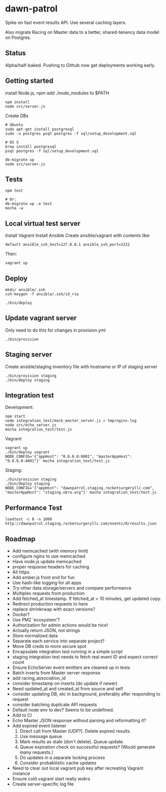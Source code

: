 dawn-patrol
===========
Spike on fast event results API. Use several caching layers.

Also migrate Racing on Master data to a better, shared-tenancy data model on Postgres.

Status
------
Alpha/half-baked. Pushing to Github now get deployments working early.

Getting started
---------------
install Node.js, npm
add ./node_modules to $PATH

    npm install
    node src/server.js

Create DBs

    # Ubuntu
    sudo apt-get install postgresql
    sudo -u postgres psql postgres -f sql/setup_development.sql

    # OS X
    brew install postgresql
    psql postgres -f sql/setup_development.sql

    db-migrate up
    node src/server.js

Tests
-----
    npm test

    # Or:
    db-migrate up -e test
    mocha -w

Local virtual test server
-------------------------
Install Vagrant
Install Ansible
Create ansible/vagrant with contents like:

    default ansible_ssh_host=127.0.0.1 ansible_ssh_port=2222

Then:

    vagrant up

Deploy
------
    mkdir ansible/.ssh
    ssh-keygen -f ansible/.ssh/id_rsa

    ./bin/deploy

Update vagrant server
---------------------
Only need to do this for changes in provision.yml

    ./bin/provision

Staging server
--------------
Create ansible/staging inventory file with hostname or IP of staging server

    ./bin/provision staging
    ./bin/deploy staging


Integration test
----------------
Development:

    npm start
    node integration_test/mock_master_server.js > tmp/nginx.log
    node src/echo_server.js
    mocha integration_test/test.js

Vagrant:

    vagrant up
    ./bin/deploy vagrant
    NODE_CONFIG='{"appHost": "0.0.0.0:8001", "masterAppHost": "0.0.0.0:4001"}' mocha integration_test/test.js

Staging:

    ./bin/provision staging
    ./bin/deploy staging
    NODE_CONFIG='{"appHost": "dawnpatrol.staging.rocketsurgeryllc.com", "masterAppHost": "staging.obra.org"}' mocha integration_test/test.js

Performance Test
----------------

    loadtest -c 8 -n 1000 http://dawnpatrol.staging.rocketsurgeryllc.com/events/0/results.json

Roadmap
-------
* Add memcached (with memory limit)
* configure nginx to use memcached
* Have node.js update memcached
* proper response headers for caching
* All https
* Add ember.js front end for fun
* Use hash-like logging for all apps
* Try other data storage/servers and compare performance
* Multiplex requests from production
* Add fetched_at timestamp. If fetched_at > 10 minutes, get updated copy.
* Redirect production requests to here
* replace shrinkrwap with exact versions?
* Docker?
* Use PM2 'ecosystem'?
* Authorization for admin actions would be nice!
* Actually return JSON, not strings
* Store normalized data
* Separate each service into separate project?
* Move DB creds to more secure spot
* Encapsulate integration test running in a simple script
* staging integration test needs to fetch real event ID and expect correct count
* Ensure EchoServer event emitters are cleaned up in tests
* Batch inserts from Master server response
* add racing_association_id
* consider timestamp on inserts (do update if newer)
* Need updated_at and created_at from source and self
* consider updating DB, etc in background, preferably after responding to request
* consider batching duplicate API requests
* Default node env to dev? Seems to be undefined.
* Add to CI
* Echo Master JSON response without parsing and reformatting it?
* Add expired event listener
  1. Direct call from Master (UDP?). Delete expired results.
  2. Use message queue
  3. Mark results as stale (don't delete). Queue update.
  4. Queue expiration check on successful requests? (Would generate many requests.)
  5. Do updates in a separate locking process
  6. Consider probabilistic cache updates
* Need to clear out local vagrant pub key after recreating Vagrant instance
* Ensure cold vagrant start really wokrs
* Create server-specific log file
